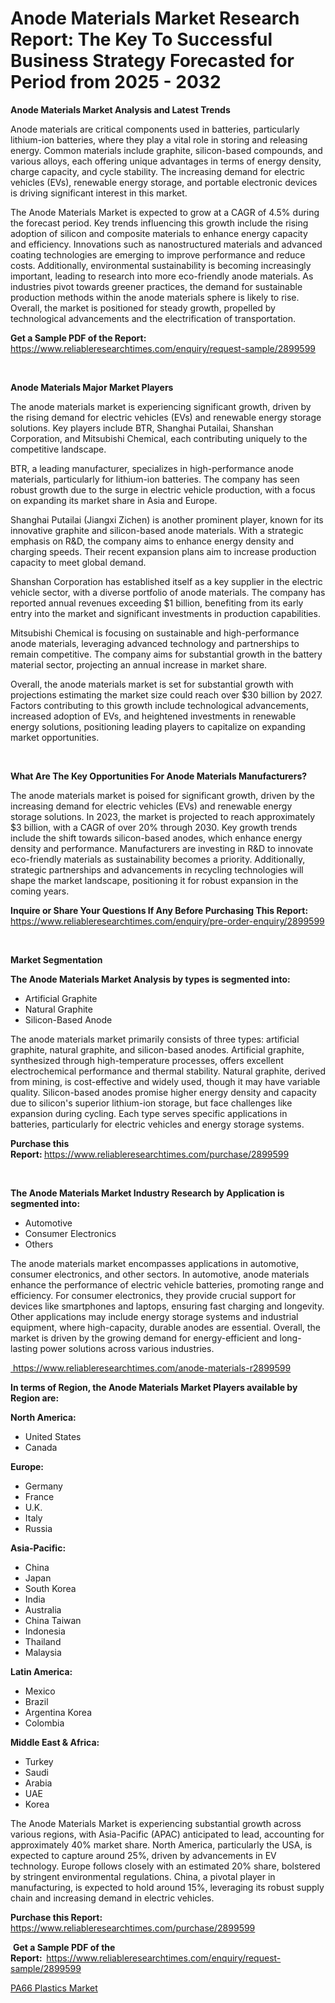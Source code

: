 <p><h1>Anode Materials Market Research Report: The Key To Successful Business Strategy Forecasted for Period from 2025 - 2032</h1></p><p><strong>Anode Materials Market Analysis and Latest Trends</strong></p>
<p><p>Anode materials are critical components used in batteries, particularly lithium-ion batteries, where they play a vital role in storing and releasing energy. Common materials include graphite, silicon-based compounds, and various alloys, each offering unique advantages in terms of energy density, charge capacity, and cycle stability. The increasing demand for electric vehicles (EVs), renewable energy storage, and portable electronic devices is driving significant interest in this market.</p><p>The Anode Materials Market is expected to grow at a CAGR of 4.5% during the forecast period. Key trends influencing this growth include the rising adoption of silicon and composite materials to enhance energy capacity and efficiency. Innovations such as nanostructured materials and advanced coating technologies are emerging to improve performance and reduce costs. Additionally, environmental sustainability is becoming increasingly important, leading to research into more eco-friendly anode materials. As industries pivot towards greener practices, the demand for sustainable production methods within the anode materials sphere is likely to rise. Overall, the market is positioned for steady growth, propelled by technological advancements and the electrification of transportation.</p></p>
<p><strong>Get a Sample PDF of the Report:&nbsp;</strong> <a href="https://www.reliableresearchtimes.com/enquiry/request-sample/2899599?utm_campaign=3584&utm_medium=2&utm_source=Github&utm_content=ia&utm_term=16032025&utm_id=anode-materials">https://www.reliableresearchtimes.com/enquiry/request-sample/2899599</a></p>
<p>&nbsp;</p>
<p><strong>Anode Materials Major Market Players</strong></p>
<p><p>The anode materials market is experiencing significant growth, driven by the rising demand for electric vehicles (EVs) and renewable energy storage solutions. Key players include BTR, Shanghai Putailai, Shanshan Corporation, and Mitsubishi Chemical, each contributing uniquely to the competitive landscape.</p><p>BTR, a leading manufacturer, specializes in high-performance anode materials, particularly for lithium-ion batteries. The company has seen robust growth due to the surge in electric vehicle production, with a focus on expanding its market share in Asia and Europe.</p><p>Shanghai Putailai (Jiangxi Zichen) is another prominent player, known for its innovative graphite and silicon-based anode materials. With a strategic emphasis on R&D, the company aims to enhance energy density and charging speeds. Their recent expansion plans aim to increase production capacity to meet global demand.</p><p>Shanshan Corporation has established itself as a key supplier in the electric vehicle sector, with a diverse portfolio of anode materials. The company has reported annual revenues exceeding $1 billion, benefiting from its early entry into the market and significant investments in production capabilities.</p><p>Mitsubishi Chemical is focusing on sustainable and high-performance anode materials, leveraging advanced technology and partnerships to remain competitive. The company aims for substantial growth in the battery material sector, projecting an annual increase in market share.</p><p>Overall, the anode materials market is set for substantial growth with projections estimating the market size could reach over $30 billion by 2027. Factors contributing to this growth include technological advancements, increased adoption of EVs, and heightened investments in renewable energy solutions, positioning leading players to capitalize on expanding market opportunities.</p></p>
<p>&nbsp;</p>
<p><strong>What Are The Key Opportunities For Anode Materials Manufacturers?</strong></p>
<p><p>The anode materials market is poised for significant growth, driven by the increasing demand for electric vehicles (EVs) and renewable energy storage solutions. In 2023, the market is projected to reach approximately $3 billion, with a CAGR of over 20% through 2030. Key growth trends include the shift towards silicon-based anodes, which enhance energy density and performance. Manufacturers are investing in R&D to innovate eco-friendly materials as sustainability becomes a priority. Additionally, strategic partnerships and advancements in recycling technologies will shape the market landscape, positioning it for robust expansion in the coming years.</p></p>
<p><strong>Inquire or Share Your Questions If Any Before Purchasing This Report:</strong> <a href="https://www.reliableresearchtimes.com/enquiry/pre-order-enquiry/2899599?utm_campaign=3584&utm_medium=2&utm_source=Github&utm_content=ia&utm_term=16032025&utm_id=anode-materials">https://www.reliableresearchtimes.com/enquiry/pre-order-enquiry/2899599</a></p>
<p>&nbsp;</p>
<p><strong>Market Segmentation</strong></p>
<p><strong>The Anode Materials Market Analysis by types is segmented into:</strong></p>
<p><ul><li>Artificial Graphite</li><li>Natural Graphite</li><li>Silicon-Based Anode</li></ul></p>
<p><p>The anode materials market primarily consists of three types: artificial graphite, natural graphite, and silicon-based anodes. Artificial graphite, synthesized through high-temperature processes, offers excellent electrochemical performance and thermal stability. Natural graphite, derived from mining, is cost-effective and widely used, though it may have variable quality. Silicon-based anodes promise higher energy density and capacity due to silicon's superior lithium-ion storage, but face challenges like expansion during cycling. Each type serves specific applications in batteries, particularly for electric vehicles and energy storage systems.</p></p>
<p><strong>Purchase this Report:&nbsp;</strong><a href="https://www.reliableresearchtimes.com/purchase/2899599?utm_campaign=3584&utm_medium=2&utm_source=Github&utm_content=ia&utm_term=16032025&utm_id=anode-materials">https://www.reliableresearchtimes.com/purchase/2899599</a></p>
<p>&nbsp;</p>
<p><strong>The Anode Materials Market Industry Research by Application is segmented into:</strong></p>
<p><ul><li>Automotive</li><li>Consumer Electronics</li><li>Others</li></ul></p>
<p><p>The anode materials market encompasses applications in automotive, consumer electronics, and other sectors. In automotive, anode materials enhance the performance of electric vehicle batteries, promoting range and efficiency. For consumer electronics, they provide crucial support for devices like smartphones and laptops, ensuring fast charging and longevity. Other applications may include energy storage systems and industrial equipment, where high-capacity, durable anodes are essential. Overall, the market is driven by the growing demand for energy-efficient and long-lasting power solutions across various industries.</p></p>
<p><a href="https://www.reliableresearchtimes.com/anode-materials-r2899599?utm_campaign=3584&utm_medium=2&utm_source=Github&utm_content=ia&utm_term=16032025&utm_id=anode-materials">&nbsp;https://www.reliableresearchtimes.com/anode-materials-r2899599</a></p>
<p><strong>In terms of Region, the Anode Materials Market Players available by Region are:</strong></p>
<p>
    <p> <strong> North America: </strong>
        <ul>
            <li>United States</li>
            <li>Canada</li>
        </ul>
        </p> 
    <p> <strong> Europe: </strong>
        <ul>
            <li>Germany</li>
            <li>France</li>
            <li>U.K.</li>
            <li>Italy</li>
            <li>Russia</li>
        </ul>
        </p> 
    <p> <strong> Asia-Pacific: </strong>
        <ul>
            <li>China</li>
            <li>Japan</li>
            <li>South Korea</li>
            <li>India</li>
            <li>Australia</li>
            <li>China Taiwan</li>
            <li>Indonesia</li>
            <li>Thailand</li>
            <li>Malaysia</li>
        </ul>
        </p> 
    <p> <strong> Latin America: </strong>
        <ul>
            <li>Mexico</li>
            <li>Brazil</li>
            <li>Argentina Korea</li>
            <li>Colombia</li>
        </ul>
        </p> 
    <p> <strong> Middle East & Africa: </strong>
        <ul>
            <li>Turkey</li>
            <li>Saudi</li>
            <li>Arabia</li>
            <li>UAE</li>
            <li>Korea</li>
        </ul>
    </p>
    </p>
<p><p>The Anode Materials Market is experiencing substantial growth across various regions, with Asia-Pacific (APAC) anticipated to lead, accounting for approximately 40% market share. North America, particularly the USA, is expected to capture around 25%, driven by advancements in EV technology. Europe follows closely with an estimated 20% share, bolstered by stringent environmental regulations. China, a pivotal player in manufacturing, is expected to hold around 15%, leveraging its robust supply chain and increasing demand in electric vehicles.</p></p>
<p><strong>Purchase this Report: </strong><a href="https://www.reliableresearchtimes.com/purchase/2899599?utm_campaign=3584&utm_medium=2&utm_source=Github&utm_content=ia&utm_term=16032025&utm_id=anode-materials">https://www.reliableresearchtimes.com/purchase/2899599</a></p>
<p>&nbsp;<strong>Get a Sample PDF of the Report:&nbsp;&nbsp;</strong><a href="https://www.reliableresearchtimes.com/enquiry/request-sample/2899599?utm_campaign=3584&utm_medium=2&utm_source=Github&utm_content=ia&utm_term=16032025&utm_id=anode-materials">https://www.reliableresearchtimes.com/enquiry/request-sample/2899599</a></p>
<p><strong></strong></p>
<p><p><a href="https://github.com/siertnamba7u/Market-Research-Report-List-1/blob/main/pa66-plastics-market.md?utm_campaign=3584&utm_medium=2&utm_source=Github&utm_content=ia&utm_term=16032025&utm_id=anode-materials">PA66 Plastics Market</a></p></p>